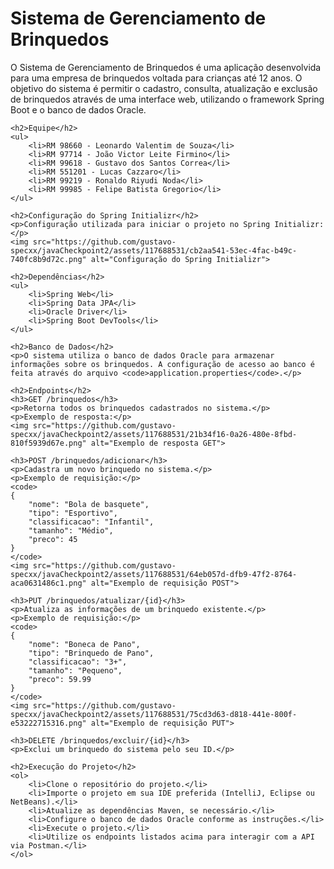 <div class="container">
    <h1>Sistema de Gerenciamento de Brinquedos</h1>
    <p>O Sistema de Gerenciamento de Brinquedos é uma aplicação desenvolvida para uma empresa de brinquedos voltada para crianças até 12 anos. O objetivo do sistema é permitir o cadastro, consulta, atualização e exclusão de brinquedos através de uma interface web, utilizando o framework Spring Boot e o banco de dados Oracle.</p>

    <h2>Equipe</h2>
    <ul>
        <li>RM 98660 - Leonardo Valentim de Souza</li>
        <li>RM 97714 - João Victor Leite Firmino</li>
        <li>RM 99618 - Gustavo dos Santos Correa</li>
        <li>RM 551201 - Lucas Cazzaro</li>
        <li>RM 99219 - Ronaldo Riyudi Noda</li>
        <li>RM 99985 - Felipe Batista Gregorio</li>
    </ul>

    <h2>Configuração do Spring Initializr</h2>
    <p>Configuração utilizada para iniciar o projeto no Spring Initializr:</p>
    <img src="https://github.com/gustavo-specxx/javaCheckpoint2/assets/117688531/cb2aa541-53ec-4fac-b49c-740fc8b9d72c.png" alt="Configuração do Spring Initializr">

    <h2>Dependências</h2>
    <ul>
        <li>Spring Web</li>
        <li>Spring Data JPA</li>
        <li>Oracle Driver</li>
        <li>Spring Boot DevTools</li>
    </ul>

    <h2>Banco de Dados</h2>
    <p>O sistema utiliza o banco de dados Oracle para armazenar informações sobre os brinquedos. A configuração de acesso ao banco é feita através do arquivo <code>application.properties</code>.</p>

    <h2>Endpoints</h2>
    <h3>GET /brinquedos</h3>
    <p>Retorna todos os brinquedos cadastrados no sistema.</p>
    <p>Exemplo de resposta:</p>
    <img src="https://github.com/gustavo-specxx/javaCheckpoint2/assets/117688531/21b34f16-0a26-480e-8fbd-810f5939d67e.png" alt="Exemplo de resposta GET">

    <h3>POST /brinquedos/adicionar</h3>
    <p>Cadastra um novo brinquedo no sistema.</p>
    <p>Exemplo de requisição:</p>
    <code>
    {
        "nome": "Bola de basquete",
        "tipo": "Esportivo",
        "classificacao": "Infantil",
        "tamanho": "Médio",
        "preco": 45
    }
    </code>
    <img src="https://github.com/gustavo-specxx/javaCheckpoint2/assets/117688531/64eb057d-dfb9-47f2-8764-aca0631486c1.png" alt="Exemplo de requisição POST">

    <h3>PUT /brinquedos/atualizar/{id}</h3>
    <p>Atualiza as informações de um brinquedo existente.</p>
    <p>Exemplo de requisição:</p>
    <code>
    {
        "nome": "Boneca de Pano",
        "tipo": "Brinquedo de Pano",
        "classificacao": "3+",
        "tamanho": "Pequeno",
        "preco": 59.99
    }
    </code>
    <img src="https://github.com/gustavo-specxx/javaCheckpoint2/assets/117688531/75cd3d63-d818-441e-800f-e53222715316.png" alt="Exemplo de requisição PUT">

    <h3>DELETE /brinquedos/excluir/{id}</h3>
    <p>Exclui um brinquedo do sistema pelo seu ID.</p>

    <h2>Execução do Projeto</h2>
    <ol>
        <li>Clone o repositório do projeto.</li>
        <li>Importe o projeto em sua IDE preferida (IntelliJ, Eclipse ou NetBeans).</li>
        <li>Atualize as dependências Maven, se necessário.</li>
        <li>Configure o banco de dados Oracle conforme as instruções.</li>
        <li>Execute o projeto.</li>
        <li>Utilize os endpoints listados acima para interagir com a API via Postman.</li>
    </ol>
</div>
